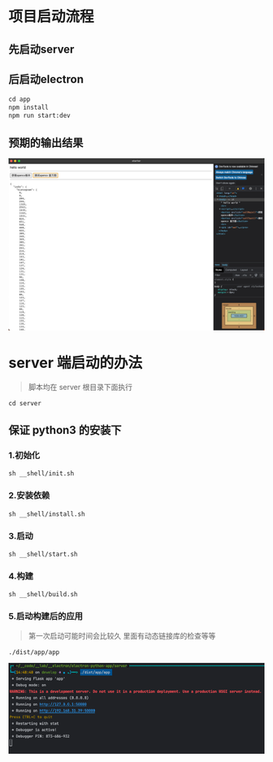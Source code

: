 # 项目启动流程
## 先启动server
## 后启动electron
```shell
cd app
npm install
npm run start:dev
```
## 预期的输出结果
![img.png](__doc/img2.png)


# server 端启动的办法
> 脚本均在 server 根目录下面执行
```shell
cd server
```

## 保证 python3 的安装下

### 1.初始化
```shell
sh __shell/init.sh
```
### 2.安装依赖
```shell
sh __shell/install.sh
```
### 3.启动
```shell
sh __shell/start.sh
```

### 4.构建
```shell
sh __shell/build.sh
```

### 5.启动构建后的应用
> 第一次启动可能时间会比较久
> 里面有动态链接库的检查等等
```shell
./dist/app/app 
```

![img.png](__doc/img.png)